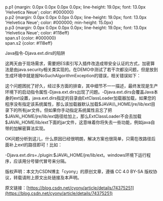   
p.p1 {margin: 0.0px 0.0px 0.0px 0.0px; line-height: 19.0px; font: 13.0px 'Helvetica Neue'; color: \#000000}  
p.p2 {margin: 0.0px 0.0px 0.0px 0.0px; line-height: 19.0px; font: 13.0px 'Helvetica Neue'; color: \#000000; min-height: 15.0px}  
p.p3 {margin: 0.0px 0.0px 0.0px 0.0px; line-height: 19.0px; font: 13.0px 'Helvetica Neue'; color: \#118eff}  
span.s1 {color: \#000000}  
span.s2 {color: \#118eff}  


Java指令-Djava.ext.dirs的陷阱

  


这两天由于现场需求，需要把ES索引写入插件改造成带安全认证的方式，加密算法是由java.security相关类实现的。在DEMO中测试了若干次都没问题，但是放到生成环境中就是报NoSuchAlgorithmException的错误，相关错误如下：

  


这个问题困扰了好久，经过多方面的排查，其中细节不一一描述，最终发现是生产环境下的启动指令属性-Djava.ext.dirs出现了问题。-Djava.ext.dirs会覆盖Java本身的ext设置，java.ext.dirs指定的目录由ExtClassLoader加载器加载，如果您的程序没有指定该系统属性，那么该加载器默认加载$JAVA\\\_HOME/jre/lib/ext目录下的所有jar文件。但如果你手动指定系统属性且忘了把$JAVA\\\_HOME/jre/lib/ext路径给加上，那么ExtClassLoader不会去加载$JAVA\\\_HOME/lib/ext下面的jar文件，这意味着你将失去一些功能，例如java自带的加解密算法实现。

OK问题分析到这儿，什么原因已经很明朗，解决方案也很简单，只需在改路径后面补上ext的路径即可！比如：

  


-Djava.ext.dirs=./plugin:$JAVA\\_HOME/jre/lib/ext。windows环境下运行程序，应该用分号替代冒号来分隔。

  


版权声明：本文为CSDN博主「cyony」的原创文章，遵循 CC 4.0 BY-SA 版权协议，转载请附上原文出处链接及本声明。

  


原文链接：[https://blog.csdn.net/cyony/article/details/74375251](https://blog.csdn.net/cyony/article/details/74375251)

